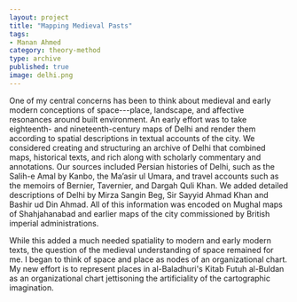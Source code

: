 ```yaml
---
layout: project
title: "Mapping Medieval Pasts"
tags:
- Manan Ahmed
category: theory-method
type: archive
published: true
image: delhi.png
---
```


One of my central concerns has been to think about medieval and early modern conceptions of space---place, landscape, and affective resonances around built environment. An early effort was to take eighteenth- and nineteenth-century maps of Delhi and render them according to spatial descriptions in textual accounts of the city. We considered creating and structuring an archive of Delhi that combined maps, historical texts, and rich along with scholarly commentary and annotations. Our sources included Persian histories of Delhi, such as the Salih-e Amal by Kanbo, the Ma’asir ul Umara, and travel accounts such as the memoirs of Bernier, Tavernier, and Dargah Quli Khan. We added detailed descriptions of Delhi by Mirza Sangin Beg, Sir Sayyid Ahmad Khan and Bashir ud Din Ahmad. All of this information was encoded on Mughal maps of Shahjahanabad and earlier maps of the city commissioned by British imperial administrations.

While this added a much needed spatiality to modern and early modern texts, the question of the medieval understanding of space remained for me. I began to think of space and place as nodes of an organizational chart. My new effort is to represent places in al-Baladhuri's Kitab Futuh al-Buldan as an organizational chart jettisoning the artificiality of the cartographic imagination.
